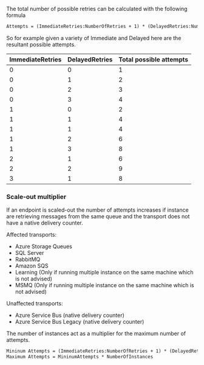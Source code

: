 
The total number of possible retries can be calculated with the following formula

```txt
Attempts = (ImmediateRetries:NumberOfRetries + 1) * (DelayedRetries:NumberOfRetries + 1)
```

So for example given a variety of Immediate and Delayed here are the resultant possible attempts.

| ImmediateRetries | DelayedRetries | Total possible attempts |
|------------------|----------------|-------------------------|
| 0                | 0              | 1                       |
| 0                | 1              | 2                       |
| 0                | 2              | 3                       |
| 0                | 3              | 4                       |
| 1                | 0              | 2                       |
| 1                | 1              | 4                       |
| 1                | 1              | 4                       |
| 1                | 2              | 6                       |
| 1                | 3              | 8                       |
| 2                | 1              | 6                       |
| 2                | 2              | 9                       |
| 3                | 1              | 8                       |

### Scale-out multiplier

If an endpoint is scaled-out the number of attempts increases if instance are retrieving messages from the same queue and the transport does not have a native delivery counter.

Affected transports:

- Azure Storage Queues
- SQL Server
- RabbitMQ
- Amazon SQS
- Learning (Only if running multiple instance on the same machine which is not advised)
- MSMQ (Only if running multiple instance on the same machine which is not advised)

Unaffected transports:

- Azure Service Bus (native delivery counter)
- Azure Service Bus Legacy (native delivery counter)

The number of instances act as a multiplier for the maximum number of attempts.

```txt
Mininum Attempts = (ImmediateRetries:NumberOfRetries + 1) * (DelayedRetries:NumberOfRetries + 1)
Maximum Attempts = MininumAttempts * NumberOfInstances
```
